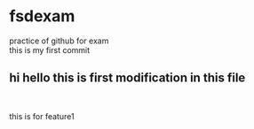 # fsdexam
practice of github for exam<br>
this is my first commit
<br><h2>hi hello this is first modification in this file</h2>
<br>
<p>this is for feature1</p>

